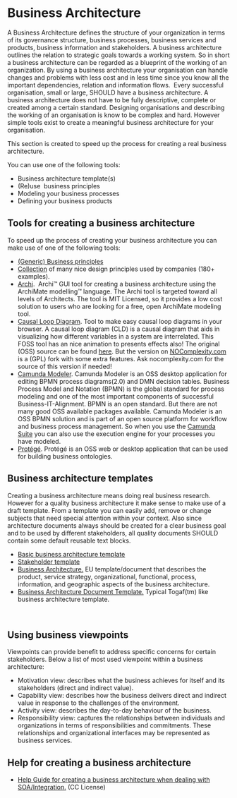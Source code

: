 # Business Architecture


A Business Architecture defines the structure of your organization in
terms of its governance structure, business processes, business services
and products, business information and stakeholders. A business
architecture outlines the relation to strategic goals towards a working
system. So in short a business architecture can be regarded as a
blueprint of the working of an organization. By using a business
architecture your organisation can handle changes and problems with less
cost and in less time since you know all the important dependencies,
relation and information flows.  Every successful organisation, small or
large, SHOULD have a business architecture. A business architecture does
not have to be fully descriptive, complete or created among a certain
standard. Designing organisations and describing the working of an
organisation is know to be complex and hard. However simple tools exist
to create a meaningful business architecture for your organisation.

This section is created to speed up the process for creating a real
business architecture.

You can use one of the following tools:

-   Business architecture template(s)
-   (Re)use  business principles
-   Modeling your business processes
-   Defining your business products

## Tools for creating a business architecture


To speed up the process of creating your business architecture you can
make use of one of the following tools:

-   [(Generic) Business principles](https://nocomplexity.com/business-principles/)
-   [Collection]( https://principles.design/) of many nice design principles used by companies (180+ examples). 
-   [Archi](http://www.archimatetool.com/).  Archi™ GUI tool for
    creating a business architecture using the ArchiMate
    modelling™ language. The Archi tool is targeted toward all levels
    of Architects. The tool is MIT Licensed, so it provides a low cost
    solution to users who are looking for a free, open ArchiMate
    modeling tool.
-   [Causal Loop Diagram](https://nocomplexity.com/causalloopdiagram/). Tool to make easy causal loop diagrams in your browser. A causal loop diagram (CLD) is a causal diagram that aids in visualizing how different variables in a system are interrelated. This FOSS tool has an nice animation to presents effects also! The original (OSS) source can be found [here](https://github.com/ncase/loopy). But the version on [NOComplexity.com](https://nocomplexity.com/causalloopdiagram>) is a (GPL) fork with some extra features. Ask nocomplexity.com for the source of this version if needed!
-   [Camunda Modeler](https://camunda.org/download/modeler/). Camunda
    Modeler is an OSS desktop application for editing BPMN
    process diagrams(2.0) and DMN decision tables. Business Process Model and Notation (BPMN) is the global standard for process modeling and one of the most important components of successful Business-IT-Alignment. BPMN is an open standard. But there are not many good OSS available packages available. Camunda Modeler is an OSS BPMN solution and is part of
    an open source platform for workflow and business process management. So when you use the [Camunda Suite](https://camunda.org/) you can also use the execution engine
    for your processes you have modeled.
-   [Protégé](http://protege.stanford.edu/). Protégé is an OSS web or
    desktop application that can be used for building
    business ontologies.

## Business architecture templates


Creating a business architecture means doing real business research.
However for a quality business architecture it make sense to make use of
a draft template. From a template you can easily add, remove or change
subjects that need special attention within your context. Also since
architecture documents always should be created for a clear business
goal and to be used by different stakeholders, all quality documents
SHOULD contain some default reusable text blocks.

-   [Basic business architecture
    template](https://nocomplexity.com/basic-business-architecture-template/)
-   [Stakeholder
    template](https://nocomplexity.com/stakeholder-template/)
-   [Business Architecture.](https://ec.europa.eu/eurostat/cros/system/files/BA%20for%20validation.pdf_en)
    EU template/document that describes the product, service strategy,
    organizational, functional, process, information, and geographic
    aspects of the business architecture.
-   [Business Architecture
    Document Template.](http://opensdlc.org/support-files/SDLC-RUP-Control-of-Quality-Records.pdf)
    Typical Togaf(tm) like business architecture template.

 

## Using business viewpoints


Viewpoints can provide benefit to address specific concerns for certain
stakeholders. Below a list of most used viewpoint within a business
architecture:

-   Motivation view: describes what the business achieves for itself and
    its stakeholders (direct and indirect value).
-   Capability view: describes how the business delivers direct and
    indirect value in response to the challenges of the environment.
-   Activity view: describes the day-to-day behaviour of the business.
-   Responsibility view: captures the relationships between individuals
    and organizations in terms of responsibilities and commitments.
    These  relationships and organizational interfaces may be
    represented as business services.

## Help for creating a business architecture


-   [Help Guide for creating a business architecture when dealing
    with SOA/Integration.](http://www.soablueprint.com/yahoo_site_admin/assets/docs/SOAPOpinion_BusinessArchitecture.49175900.pdf)
    (CC License)

 

 